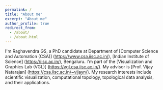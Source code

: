 ```yaml
---
permalink: /
title: "About me"
excerpt: "About me"
author_profile: true
redirect_from: 
  - /about/
  - /about.html
---
```


I'm Raghavendra GS, a PhD candidate at Department of [Computer Science and Automation (CSA)] (https://www.csa.iisc.ac.in/), [Indian Institute of Science] (https://iisc.ac.in/), Bengaluru. I'm part of the [Visualization and Graphics Lab (VGL)] (https://vgl.csa.iisc.ac.in/). My advisor is [Prof. Vijay Natarajan] (https://csa.iisc.ac.in/~vijayn/). My research interests include scientific visualization, computational topology, topological data analysis, and their applications.
